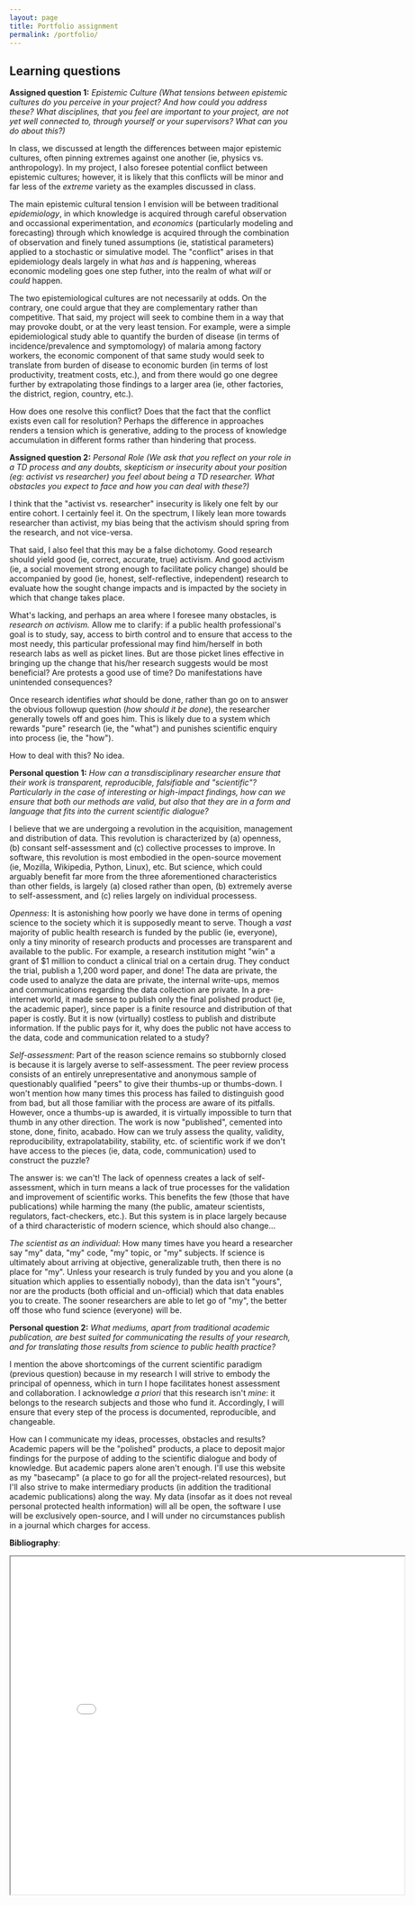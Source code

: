 ```yaml
---
layout: page
title: Portfolio assignment
permalink: /portfolio/
---
```


## Learning questions

**Assigned question 1:** 
_Epistemic Culture (What tensions between epistemic cultures do you perceive in your project? And how could you address these? What disciplines, that you feel are important to your project, are not yet well connected to, through yourself or your supervisors? What can you do about this?)_ 

In class, we discussed at length the differences between major epistemic cultures, often pinning extremes against one another (ie, physics vs. anthropology).  In my project, I also foresee potential conflict between epistemic cultures; however, it is likely that this conflicts will be minor and far less of the _extreme_ variety as the examples discussed in class.

The main epistemic cultural tension I envision will be between traditional *epidemiology*, in which knowledge is acquired through careful observation and occassional experimentation, and *economics* (particularly modeling and forecasting) through which knowledge is acquired through the combination of observation and finely tuned assumptions (ie, statistical parameters) applied to a stochastic or simulative model.  The "conflict" arises in that epidemiology deals largely in what _has_ and _is_ happening, whereas economic modeling goes one step futher, into the realm of what _will_ or _could_ happen.

The two epistemiological cultures are not necessarily at odds.  On the contrary, one could argue that they are complementary rather than competitive.  That said, my project will seek to combine them in a way that may provoke doubt, or at the very least tension.  For example, were a simple epidemiological study able to quantify the burden of disease (in terms of incidence/prevalence and symptomology) of malaria among factory workers, the economic component of that same study would seek to translate from burden of disease to economic burden (in terms of lost productivity, treatment costs, etc.), and from there would go one degree further by extrapolating those findings to a larger area (ie, other factories, the district, region, country, etc.).  

How does one resolve this conflict?  Does that the fact that the conflict exists even call for resolution?  Perhaps the difference in approaches renders a tension which is generative, adding to the process of knowledge accumulation in different forms rather than hindering that process.

**Assigned question 2:** 
_Personal Role  (We ask that you reflect on your role in a TD process and any doubts, skepticism or insecurity about your position (eg: activist vs researcher) you feel about being a TD researcher. What obstacles you expect to face and how you can deal with these?)_

I think that the "activist vs. researcher" insecurity is likely one felt by our entire cohort.  I certainly feel it.  On the spectrum, I likely lean more towards researcher than activist, my bias being that the activism should spring from the research, and not vice-versa.  

That said, I also feel that this may be a false dichotomy.  Good research should yield good (ie, correct, accurate, true) activism.  And good activism (ie, a social movement strong enough to facilitate policy change) should be accompanied by good (ie, honest, self-reflective, independent) research to evaluate how the sought change impacts and is impacted by the society in which that change takes place.

What's lacking, and perhaps an area where I foresee many obstacles, is _research on activism._  Allow me to clarify: if a public health professional's goal is to study, say, access to birth control and to ensure that access to the most needy, this particular professional may find him/herself in both research labs as well as picket lines.  But are those picket lines effective in bringing up the change that his/her research suggests would be most beneficial?  Are protests a good use of time?  Do manifestations have unintended consequences?  

Once research identifies _what_ should be done, rather than go on to answer the obvious followup question (_how should it be done_), the researcher generally towels off and goes him.  This is likely due to a system which rewards "pure" research (ie, the "what") and punishes scientific enquiry into process (ie, the "how").  

How to deal with this?  No idea.


**Personal question 1:**
_How can a transdisciplinary researcher ensure that their work is transparent, reproducible, falsifiable and "scientific"?  Particularly in the case of interesting or high-impact findings, how can we ensure that both our methods are valid, but also that they are in a form and language that fits into the current scientific dialogue?_

I believe that we are undergoing a revolution in the acquisition, management and distribution of data.  This revolution is characterized by (a) openness, (b) consant self-assessment and (c) collective processes to improve.  In software, this revolution is most embodied in the open-source movement (ie, Mozilla, Wikipedia, Python, Linux), etc.  But science, which could arguably benefit far more from the three aforementioned characteristics than other fields, is largely (a) closed rather than open, (b) extremely averse to self-assessment, and (c) relies largely on individual processess.

_Openness_: 
It is astonishing how poorly we have done in terms of opening science to the society which it is supposedly meant to serve.  Though a _vast_ majority of public health research is funded by the public (ie, everyone), only a tiny minority of research products and processes are transparent and available to the public.  For example, a research institution might "win" a grant of $1 million to conduct a clinical trial on a certain drug.  They conduct the trial, publish a 1,200 word paper, and done!  The data are private, the code used to analyze the data are private, the internal write-ups, memos and communications regarding the data collection are private.  In a pre-internet world, it made sense to publish only the final polished product (ie, the academic paper), since paper is a finite resource and distribution of that paper is costly.  But it is now (virtually) costless to publish and distribute information.  If the public pays for it, why does the public not have access to the data, code and communication related to a study?  

_Self-assessment_:
Part of the reason science remains so stubbornly closed is because it is largely averse to self-assessment.  The peer review process consists of an entirely unrepresentative and anonymous sample of questionably qualified "peers" to give their thumbs-up or thumbs-down.  I won't mention how many times this process has failed to distinguish good from bad, but all those familiar with the process are aware of its pitfalls.  However, once a thumbs-up is awarded, it is virtually impossible to turn that thumb in any other direction.  The work is now "published", cemented into stone, done, finito, acabado.  How can we truly assess the quality, validity, reproducibility, extrapolatability, stability, etc. of scientific work if we don't have access to the pieces (ie, data, code, communication) used to construct the puzzle?  

The answer is: we can't!  The lack of openness creates a lack of self-assessment, which in turn means a lack of true processes for the validation and improvement of scientific works.  This benefits the few (those that have publications) while harming the many (the public, amateur scientists, regulators, fact-checkers, etc.).  But this system is in place largely because of a third characteristic of modern science, which should also change...

_The scientist as an individual_:
How many times have you heard a researcher say "my" data, "my" code, "my" topic, or "my" subjects.  If science is ultimately about arriving at objective, generalizable truth, then there is no place for "my".  Unless your research is truly funded by you and you alone (a situation which applies to essentially nobody), than the data isn't "yours", nor are the products (both official and un-official) which that data enables you to create.  The sooner researchers are able to let go of "my", the better off those who fund science (everyone) will be.


**Personal question 2:**
_What mediums, apart from traditional academic publication, are best suited for communicating the results of your research, and for translating those results from science to public health practice?_

I mention the above shortcomings of the current scientific paradigm (previous question) because in my research I will strive to embody the principal of openness, which in turn I hope facilitates honest assessment and collaboration.  I acknowledge _a priori_ that this research isn't _mine_: it belongs to the research subjects and those who fund it.  Accordingly, I will ensure that every step of the process is documented, reproducible, and changeable.  

How can I communicate my ideas, processes, obstacles and results?  Academic papers will be the "polished" products, a place to deposit major findings for the purpose of adding to the scientific dialogue and body of knowledge.  But academic papers alone aren't enough.  I'll use this website as my "basecamp" (a place to go for all the project-related resources), but I'll also strive to make intermediary products (in addition the traditional academic publications) along the way.  My data (insofar as it does not reveal personal protected health information) will all be open, the software I use will be exclusively open-source, and I will under no circumstances publish in a journal which charges for access. 



**Bibliography**:


<iframe src = "../bibliography.html" width="700" height="600">
</iframe>